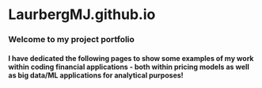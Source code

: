 # LaurbergMJ.github.io

### Welcome to my project portfolio

#### I have dedicated the following pages to show some examples of my work within coding financial applications - both within pricing models as well as big data/ML applications for analytical purposes! 
